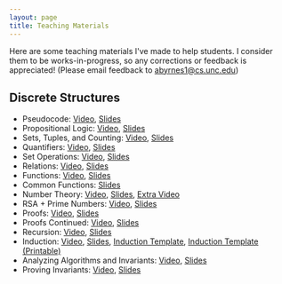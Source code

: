 ```yaml
---
layout: page
title: Teaching Materials
---
```




Here are some teaching materials I've made to help students. I consider them to be works-in-progress, so any corrections or feedback is appreciated! (Please email feedback to abyrnes1@cs.unc.edu)

## Discrete Structures

* Pseudocode: [Video](https://youtu.be/Pbi7gRJn06w), [Slides](/comp283/lessons/Pseudocode.html)
* Propositional Logic: [Video](https://youtu.be/Jf7lZ_LQ5FM), [Slides](/comp283/lessons/PropLogic.html)
* Sets, Tuples, and Counting: [Video](https://youtu.be/89Z-Yzxisag), [Slides](/comp283/lessons/SetsAndTuples.html)
* Quantifiers: [Video](https://youtu.be/RvTMf4l3mPo), [Slides](/comp283/lessons/Quantifiers.html)
* Set Operations: [Video](https://youtu.be/fo_P22I71Zc), [Slides](/comp283/lessons/SetOperations.html)
* Relations: [Video](https://youtu.be/ggpdmbRWklY), [Slides](/comp283/lessons/Relations.html)
* Functions: [Video](https://youtu.be/TQTOa7Eq0aY), [Slides](/comp283/lessons/Functions.html)
* Common Functions: [Slides](/comp283/lessons/CommonFunctions.html)
* Number Theory: [Video](https://youtu.be/SF3czh8BFmk), [Slides](/comp283/lessons/NumberTheory.html), [Extra Video](https://youtu.be/Xpk67YzOn5w)
* RSA + Prime Numbers: [Video](https://youtu.be/Mc6DQ6CB0TA), [Slides](/comp283/static/slides/RSA-primes.pdf)
* Proofs: [Video](https://youtu.be/8JT9aPLxpPk), [Slides](/comp283/lessons/Proofs.html)
* Proofs Continued: [Video](https://youtu.be/vUmOQp2vlJw), [Slides](/comp283/lessons/ProofsCont.html)
* Recursion: [Video](https://youtu.be/TTBgV6I2ubQ), [Slides](/comp283/lessons/Recursion.html)
* Induction: [Video](https://youtu.be/IFNhAR9LVUw), [Slides](/comp283/lessons/Induction.html), [Induction Template](/comp283/static/resources/IndTemplate.pdf), [Induction Template (Printable)](/comp283/static/resources/IndTemplateWritable.pdf)
* Analyzing Algorithms and Invariants: [Video](https://youtu.be/EG_7lK18XDk), [Slides](/comp283/static/slides/Invariants.pdf)
* Proving Invariants: [Video](https://youtu.be/bO95yORC1Ss), [Slides](/comp283/lessons/AnalyzingAlgs.html)
